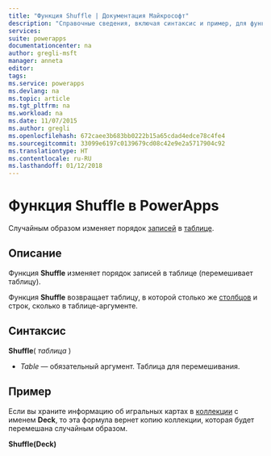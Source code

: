 ```yaml
---
title: "Функция Shuffle | Документация Майкрософт"
description: "Справочные сведения, включая синтаксис и пример, для функции Shuffle в PowerApps"
services: 
suite: powerapps
documentationcenter: na
author: gregli-msft
manager: anneta
editor: 
tags: 
ms.service: powerapps
ms.devlang: na
ms.topic: article
ms.tgt_pltfrm: na
ms.workload: na
ms.date: 11/07/2015
ms.author: gregli
ms.openlocfilehash: 672caee3b683bb0222b15a65cdad4edce78c4fe4
ms.sourcegitcommit: 33099e6197c0139679cd08c42e9e2a5717904c92
ms.translationtype: HT
ms.contentlocale: ru-RU
ms.lasthandoff: 01/12/2018
---
```

# <a name="shuffle-function-in-powerapps"></a>Функция Shuffle в PowerApps
Случайным образом изменяет порядок [записей](../working-with-tables.md#records) в [таблице](../working-with-tables.md).

## <a name="description"></a>Описание
Функция **Shuffle** изменяет порядок записей в таблице (перемешивает таблицу).

Функция **Shuffle** возвращает таблицу, в которой столько же [столбцов](../working-with-tables.md#columns) и строк, сколько в таблице-аргументе.

## <a name="syntax"></a>Синтаксис
**Shuffle**( *таблица* )

* *Table* — обязательный аргумент.  Таблица для перемешивания.

## <a name="example"></a>Пример
Если вы храните информацию об игральных картах в [коллекции](../working-with-data-sources.md#collections) с именем **Deck**, то эта формула вернет копию коллекции, которая будет перемешана случайным образом.

**Shuffle(Deck)**


